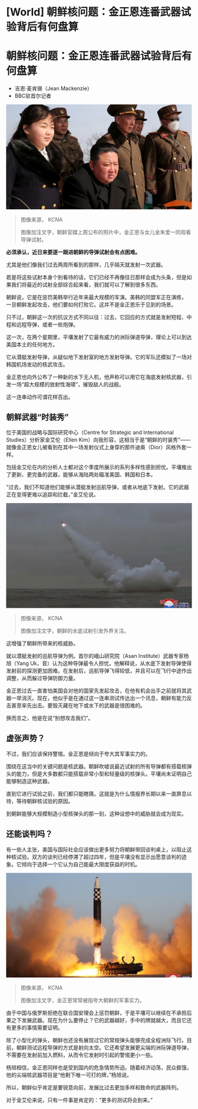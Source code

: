 # [World] 朝鲜核问题：金正恩连番武器试验背后有何盘算

#  朝鲜核问题：金正恩连番武器试验背后有何盘算

  * 吉恩·麦肯锡（Jean Mackenzie） 
  * BBC驻首尔记者 


![朝鲜官媒上周公布的照片中，金正恩与女儿金朱爱一同观看导弹试射。](_129161111_ca9eae70aa7ad693e3fb3dc4b337f436678512fa.jpg)

> 图像来源，  KCNA
>
> 图像加注文字，朝鲜官媒上周公布的照片中，金正恩与女儿金朱爱一同观看导弹试射。

**必须承认，近日来要逐一跟进朝鲜的导弹试射会有点困难。**

尤其是他们像我们过去两周所看到的那样，几乎隔天就发射一次武器。

若是将这些试射本身个别看待的话，它们已经不再像往日那样会成为头条，但是如果我们将最近的试射全部综合起来看，我们就可以了解到很多东西。

朝鲜说，它是在惩罚美韩举行近年来最大规模的军演。美韩的同盟军正在演练， 一旦朝鲜发起攻击，他们要如何打败它。这并不是金正恩乐于见到的场景。

只不过，朝鲜这一次的抗议方式不同以往：过去，它回应的方式就是发射短程、中程和远程导弹，或者一些炮弹。

这一次，在两个星期里，平壤发射了它最有威力的洲际弹道导弹，理论上可以到达美国本土的任何地方。

它从潜艇发射导弹，从疑似地下发射室的地方发射导弹。它的军队还模拟了一场对韩国机场发动的核武攻击。

金正恩也向外公布了一种新的水下无人机，他声称可以用它在海底发射核武器，引发一场“超大规模的放射性海啸”，摧毁敌人的战舰。

这一连串动作可谓花样百出。

##  朝鲜武器“时装秀”

位于美国的战略与国际研究中心（Centre for Strategic and International Studies）分析家金艾伦（Ellen Kim）向我形容，这相当于是“朝鲜的时装秀”——就像金正恩女儿被看到在其中一场发射仪式上身穿的那件迪奥（Dior）风格外套一样。

包括金艾伦在内的分析人士都对这个季度所展示的系列多样性感到担忧。平壤推出了更新、更完备的武器，能够从海陆两处瞄准美国、韩国和日本。

“过去，我们不知道他们能够从潜艇发射巡航导弹，或者从地底下发射。它的武器正在变得更难以追踪和拦截，”金艾伦说。

![朝鲜的水底试射引发外界关注。](_129161109_sub.jpg)

> 图像来源，  KCNA
>
> 图像加注文字，朝鲜的水底试射引发外界关注。

这增强了朝鲜所带来的核威胁。

就以潜艇发射的巡航导弹为例。首尔的峨山研究院（Asan Institute）武器专家杨旭（Yang Uk，音）认为这种导弹最令人担忧。他解释说，从水底下发射导弹使得发射前的探测更加困难。在发射后，巡航导弹飞得较低，并且可以在飞行中途作出调整，从而躲过导弹防御力量。

金正恩过去一直害怕美国会对他的国家先发起攻击，在他有机会出手之前就将其武器一举消灭。现在，他似乎是在通过这一连串测试传达出一个讯息，朝鲜有能力反击甚至率先出击。要毁灭藏在地下或水下的武器是很困难的。

换而言之，他是在说“别想攻击我们”。

##  虚张声势？

不过，我们应该保持警惕。金正恩是倾向于夸大其军事实力的。

围绕在这当中的关键问题是核武器。朝鲜吹嘘说最近试射的所有导弹都有搭载核弹头的能力，但是大多数都只能搭载非常小型和轻量级的核弹头。平壤尚未证明自己能够制造这种武器。

直到它进行试验之前，我们都只能瞎猜。这就是为什么情报界长期以来一直屏息以待，等待朝鲜核试验的原因。

到朝鲜能够大规模制造小型核弹头的那一刻，这种设想中的威胁就会成为现实。

##  还能谈判吗？

有一些人主张，美国与国际社会应该做出更多努力将朝鲜带回谈判桌上，以阻止这种核试验。双方的谈判已经停滞了超过四年，但是平壤没有显示出愿意谈判的迹象。它倾向于选择一个它认为自己能最大限度获益的时机。

![朝鲜导弹发射资料照片。](_129161558_2eba5434-22b8-4f93-ac3d-ac09bb2bc42d.png)

> 图像来源，  KCNA
>
> 图像加注文字，金正恩常常被指夸大朝鲜的军事实力。

由于中国与俄罗斯拒绝在联合国安理会上惩罚朝鲜，于是平壤可以继续在不承担后果之下发展武器。现在为什么要停止？它的武器越好，手中的牌就越大，而且它还有更多的事情需要证明。

除了小型化的弹头，朝鲜也还没有展现过它的常规弹头能够完成全程洲际飞行。目前，朝鲜测试远程导弹的方式是射向太空。它还希望发展更尖端的洲际弹道导弹，不需要在发射前加入燃料，从而令它发射时引起的警惕更小一些。

杨旭相信，金正恩同样也是受到国内的危急情势所迫。随着经济动荡，民众捱饿，他的尖端核武器项目是“他剩下唯一可打的牌，”杨旭说。

所以，朝鲜似乎肯定是要锐意向前，发展比过去更加多样和致命的武器阵列。

对于金艾伦来说，只有一件事是肯定的：“更多的测试将会到来。”


